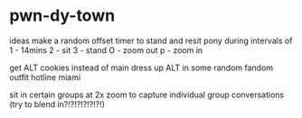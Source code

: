 # pwn-dy-town

ideas 
    make a random offset timer to stand and resit pony during intervals of 1 - 14mins 
        2 - sit 
        3 - stand 
        O - zoom out 
        p - zoom in 

get ALT cookies instead of main
    dress up ALT in some random fandom outfit 
    hotline miami 

sit in certain groups at 2x zoom to capture individual group conversations 
    (try to blend in?!?!?!?!?!?!)
